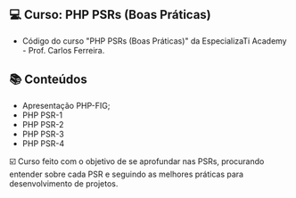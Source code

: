 ## 💻 Curso: PHP PSRs (Boas Práticas)

- Código do curso "PHP PSRs (Boas Práticas)" da EspecializaTi Academy - Prof. Carlos Ferreira.

## :books: Conteúdos
 - Apresentação PHP-FIG;
 - PHP PSR-1
 - PHP PSR-2
 - PHP PSR-3
 - PHP PSR-4

☑️ Curso feito com o objetivo de se aprofundar nas PSRs, procurando entender sobre cada PSR e seguindo as melhores práticas para desenvolvimento de projetos.

